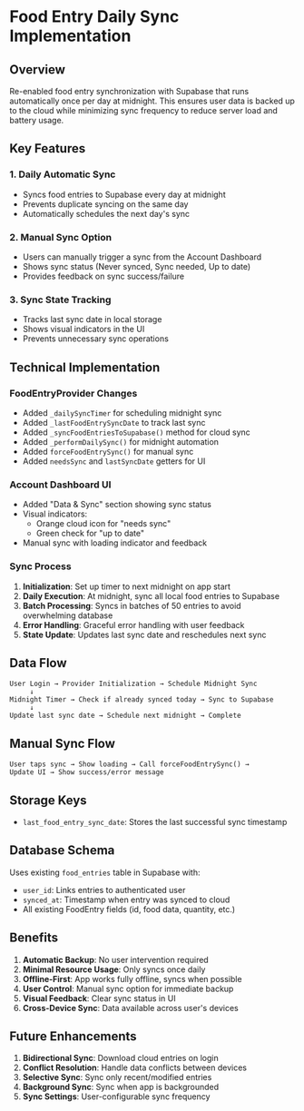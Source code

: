 # Food Entry Daily Sync Implementation

## Overview
Re-enabled food entry synchronization with Supabase that runs automatically once per day at midnight. This ensures user data is backed up to the cloud while minimizing sync frequency to reduce server load and battery usage.

## Key Features

### 1. **Daily Automatic Sync**
- Syncs food entries to Supabase every day at midnight
- Prevents duplicate syncing on the same day
- Automatically schedules the next day's sync

### 2. **Manual Sync Option**
- Users can manually trigger a sync from the Account Dashboard
- Shows sync status (Never synced, Sync needed, Up to date)
- Provides feedback on sync success/failure

### 3. **Sync State Tracking**
- Tracks last sync date in local storage
- Shows visual indicators in the UI
- Prevents unnecessary sync operations

## Technical Implementation

### FoodEntryProvider Changes
- Added `_dailySyncTimer` for scheduling midnight sync
- Added `_lastFoodEntrySyncDate` to track last sync
- Added `_syncFoodEntriesToSupabase()` method for cloud sync
- Added `_performDailySync()` for midnight automation
- Added `forceFoodEntrySync()` for manual sync
- Added `needsSync` and `lastSyncDate` getters for UI

### Account Dashboard UI
- Added "Data & Sync" section showing sync status
- Visual indicators: 
  - Orange cloud icon for "needs sync"
  - Green check for "up to date"
- Manual sync with loading indicator and feedback

### Sync Process
1. **Initialization**: Set up timer to next midnight on app start
2. **Daily Execution**: At midnight, sync all local food entries to Supabase
3. **Batch Processing**: Syncs in batches of 50 entries to avoid overwhelming database
4. **Error Handling**: Graceful error handling with user feedback
5. **State Update**: Updates last sync date and reschedules next sync

## Data Flow

```
User Login → Provider Initialization → Schedule Midnight Sync
     ↓
Midnight Timer → Check if already synced today → Sync to Supabase
     ↓
Update last sync date → Schedule next midnight → Complete
```

## Manual Sync Flow

```
User taps sync → Show loading → Call forceFoodEntrySync() → 
Update UI → Show success/error message
```

## Storage Keys
- `last_food_entry_sync_date`: Stores the last successful sync timestamp

## Database Schema
Uses existing `food_entries` table in Supabase with:
- `user_id`: Links entries to authenticated user
- `synced_at`: Timestamp when entry was synced to cloud
- All existing FoodEntry fields (id, food data, quantity, etc.)

## Benefits
1. **Automatic Backup**: No user intervention required
2. **Minimal Resource Usage**: Only syncs once daily
3. **Offline-First**: App works fully offline, syncs when possible
4. **User Control**: Manual sync option for immediate backup
5. **Visual Feedback**: Clear sync status in UI
6. **Cross-Device Sync**: Data available across user's devices

## Future Enhancements
1. **Bidirectional Sync**: Download cloud entries on login
2. **Conflict Resolution**: Handle data conflicts between devices
3. **Selective Sync**: Sync only recent/modified entries
4. **Background Sync**: Sync when app is backgrounded
5. **Sync Settings**: User-configurable sync frequency
